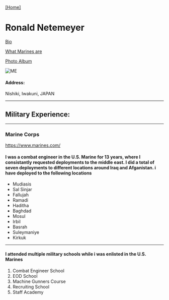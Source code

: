 [[Home]](index.html)

# Ronald Netemeyer

[Bio](bio.md "to my bio")

[What Marines are](Topic.md "Quotes")
  
[Photo Album](Photoalbum.md "My Photos")

![ME](http://www2.pictures.gi.zimbio.com/Marines+Patrol+In+Fallujah+kd_imMt1gmHx.jpg)
 
#### Address:  

Nishiki, Iwakuni, JAPAN

---  

## Military Experience:

---

### Marine Corps  
<https://www.marines.com/>
#### I was a combat engineer in the  U.S. Marine for 13 years, where I consistantly requested deployments to the middle east. I did a total of seven deployments to different locations around Iraq and Afganistan. i have deployed to the following locations

* Mudiasis
* Sal Sinjar
* Fallujah
* Ramadi
* Haditha
* Baghdad
* Mosul
* Irbil
* Basrah
* Suleymaniye
* Kirkuk

---
#### I attended multiple military schools while i was enlisted in the U.S. Marines

1. Combat Engineer School
2. EOD School
3. Machine Gunners Course
4. Recruiting School
5. Staff Academy

